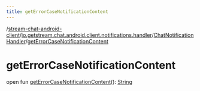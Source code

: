 ```yaml
---
title: getErrorCaseNotificationContent
---
```

/[stream-chat-android-client](../../index.md)/[io.getstream.chat.android.client.notifications.handler](../index.md)/[ChatNotificationHandler](index.md)/[getErrorCaseNotificationContent](getErrorCaseNotificationContent.md)  
  
  
  
# getErrorCaseNotificationContent  
open fun [getErrorCaseNotificationContent](getErrorCaseNotificationContent.md)(): [String](https://kotlinlang.org/api/latest/jvm/stdlib/kotlin/-string/index.html)
